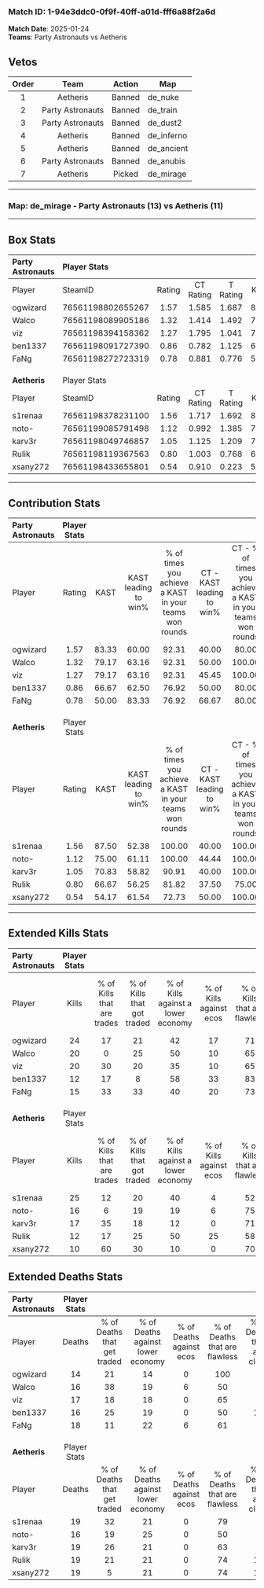 ### Match ID: 1-94e3ddc0-0f9f-40ff-a01d-fff6a88f2a6d  
**Match Date**: 2025-01-24  
**Teams**: Party Astronauts vs Aetheris  

## Vetos  

| Order | Team | Action | Map |
| :---: | :--: | :----: | --- |
| 1 | Aetheris | Banned | de_nuke |
| 2 | Party Astronauts | Banned | de_train |
| 3 | Party Astronauts | Banned | de_dust2 |
| 4 | Aetheris | Banned | de_inferno |
| 5 | Aetheris | Banned | de_ancient |
| 6 | Party Astronauts | Banned | de_anubis |
| 7 | Aetheris | Picked | de_mirage |

---  

### **Map**: de_mirage - Party Astronauts (13) vs Aetheris (11)  
---  

## Box Stats  

| **Party Astronauts** | Player Stats      |        |           |          |       |       |       |         |        |      |     |
| :- | :- | :-: | :-: | :-: | :-: | :-: | :-: | :-: | :-: | :-: | :-: |
| Player               | SteamID           | Rating | CT Rating | T Rating | KAST  |  ADR  | Kills | Assists | Deaths | K/D  | HS% |
| ogwizard             | 76561198802655267 |  1.57  |   1.585   |  1.687   | 83.33 | 101.5 |  24   |    5    |   14   | 1.71 | 16  |
| Walco                | 76561198089905186 |  1.32  |   1.414   |  1.492   | 79.17 | 90.5  |  20   |    6    |   16   | 1.25 | 70  |
| viz                  | 76561198394158362 |  1.27  |   1.795   |  1.041   | 79.17 | 84.9  |  20   |    4    |   17   | 1.18 | 60  |
| ben1337              | 76561198091727390 |  0.86  |   0.782   |  1.125   | 66.67 | 65.8  |  12   |    7    |   16   | 0.75 | 33  |
| FaNg                 | 76561198272723319 |  0.78  |   0.881   |  0.776   | 50.00 | 64.8  |  15   |    2    |   18   | 0.83 | 33  |
|                      |                   |        |           |          |       |       |       |         |        |      |     |
|                      |                   |        |           |          |       |       |       |         |        |      |     |
|                      |                   |        |           |          |       |       |       |         |        |      |     |
| **Aetheris**         | Player Stats      |        |           |          |       |       |       |         |        |      |     |
| Player               | SteamID           | Rating | CT Rating | T Rating | KAST  |  ADR  | Kills | Assists | Deaths | K/D  | HS% |
| s1renaa              | 76561198378231100 |  1.56  |   1.717   |  1.692   | 87.50 | 110.3 |  25   |    7    |   19   | 1.32 | 32  |
| noto-                | 76561199085791498 |  1.12  |   0.992   |  1.385   | 75.00 | 80.5  |  16   |    8    |   16   | 1.00 | 50  |
| karv3r               | 76561198049746857 |  1.05  |   1.125   |  1.209   | 70.83 | 77.4  |  17   |    8    |   19   | 0.89 | 52  |
| RuIik                | 76561198119367563 |  0.80  |   1.003   |  0.768   | 66.67 | 66.5  |  12   |    6    |   19   | 0.63 | 41  |
| xsany272             | 76561198433655801 |  0.54  |   0.910   |  0.223   | 54.17 | 41.8  |  10   |    3    |   19   | 0.53 | 50  |
---  

## Contribution Stats  

| **Party Astronauts** | Player Stats |       |                      |                                                        |                           |                                                             |                          |                                                            |
| :- | :-: | :-: | :-: | :-: | :-: | :-: | :-: | :-: |
| Player               |    Rating    | KAST  | KAST leading to win% | % of times you achieve a KAST in your teams won rounds | CT - KAST leading to win% | CT - % of times you achieve a KAST in your teams won rounds | T - KAST leading to win% | T - % of times you achieve a KAST in your teams won rounds |
| ogwizard             |     1.57     | 83.33 |        60.00         |                         92.31                          |           40.00           |                            80.00                            |          80.00           |                           100.00                           |
| Walco                |     1.32     | 79.17 |        63.16         |                         92.31                          |           50.00           |                           100.00                            |          77.78           |                           87.50                            |
| viz                  |     1.27     | 79.17 |        63.16         |                         92.31                          |           45.45           |                           100.00                            |          87.50           |                           87.50                            |
| ben1337              |     0.86     | 66.67 |        62.50         |                         76.92                          |           50.00           |                            80.00                            |          75.00           |                           75.00                            |
| FaNg                 |     0.78     | 50.00 |        83.33         |                         76.92                          |           66.67           |                            80.00                            |          100.00          |                           75.00                            |
|                      |              |       |                      |                                                        |                           |                                                             |                          |                                                            |
|                      |              |       |                      |                                                        |                           |                                                             |                          |                                                            |
|                      |              |       |                      |                                                        |                           |                                                             |                          |                                                            |
| **Aetheris**         | Player Stats |       |                      |                                                        |                           |                                                             |                          |                                                            |
| Player               |    Rating    | KAST  | KAST leading to win% | % of times you achieve a KAST in your teams won rounds | CT - KAST leading to win% | CT - % of times you achieve a KAST in your teams won rounds | T - KAST leading to win% | T - % of times you achieve a KAST in your teams won rounds |
| s1renaa              |     1.56     | 87.50 |        52.38         |                         100.00                         |           40.00           |                           100.00                            |          63.64           |                           100.00                           |
| noto-                |     1.12     | 75.00 |        61.11         |                         100.00                         |           44.44           |                           100.00                            |          77.78           |                           100.00                           |
| karv3r               |     1.05     | 70.83 |        58.82         |                         90.91                          |           40.00           |                           100.00                            |          85.71           |                           85.71                            |
| RuIik                |     0.80     | 66.67 |        56.25         |                         81.82                          |           37.50           |                            75.00                            |          75.00           |                           85.71                            |
| xsany272             |     0.54     | 54.17 |        61.54         |                         72.73                          |           50.00           |                           100.00                            |          80.00           |                           57.14                            |
---  

## Extended Kills Stats  

| **Party Astronauts** | Player Stats |                            |                            |                                    |                         |                              |                                 |                                       |                    |           |
| :- | :-: | :-: | :-: | :-: | :-: | :-: | :-: | :-: | :-: | :-: |
| Player               |    Kills     | % of Kills that are trades | % of Kills that got traded | % of Kills against a lower economy | % of Kills against ecos | % of Kills that are flawless | % of Kills that are close duels | % of Kills that are assisted by flash | Pistol Round Kills | AWP Kills |
| ogwizard             |      24      |             17             |             21             |                 42                 |           17            |              71              |                4                |                   0                   |         15         |     2     |
| Walco                |      20      |             0              |             25             |                 50                 |           10            |              65              |               10                |                  10                   |         0          |     1     |
| viz                  |      20      |             30             |             20             |                 35                 |           10            |              65              |               10                |                   0                   |         0          |     0     |
| ben1337              |      12      |             17             |             8              |                 58                 |           33            |              83              |                8                |                   0                   |         0          |     2     |
| FaNg                 |      15      |             33             |             33             |                 40                 |           20            |              73              |               13                |                   7                   |         0          |     1     |
|                      |              |                            |                            |                                    |                         |                              |                                 |                                       |                    |           |
|                      |              |                            |                            |                                    |                         |                              |                                 |                                       |                    |           |
|                      |              |                            |                            |                                    |                         |                              |                                 |                                       |                    |           |
| **Aetheris**         | Player Stats |                            |                            |                                    |                         |                              |                                 |                                       |                    |           |
| Player               |    Kills     | % of Kills that are trades | % of Kills that got traded | % of Kills against a lower economy | % of Kills against ecos | % of Kills that are flawless | % of Kills that are close duels | % of Kills that are assisted by flash | Pistol Round Kills | AWP Kills |
| s1renaa              |      25      |             12             |             20             |                 40                 |            4            |              52              |                0                |                   8                   |         11         |     3     |
| noto-                |      16      |             6              |             19             |                 19                 |            6            |              75              |                0                |                   6                   |         0          |     2     |
| karv3r               |      17      |             35             |             18             |                 12                 |            0            |              71              |                0                |                  18                   |         0          |     1     |
| RuIik                |      12      |             17             |             25             |                 50                 |           25            |              58              |               25                |                   0                   |         0          |     1     |
| xsany272             |      10      |             60             |             30             |                 10                 |            0            |              70              |               10                |                   0                   |         0          |     1     |
## Extended Deaths Stats  

| **Party Astronauts** | Player Stats |                             |                                   |                          |                               |                            |                           |               |
| :- | :-: | :-: | :-: | :-: | :-: | :-: | :-: | :-: |
| Player               |    Deaths    | % of Deaths that get traded | % of Deaths against lower economy | % of Deaths against ecos | % of Deaths that are flawless | % of Deaths that are close | % of Deaths while blinded | Deaths to AWP |
| ogwizard             |      14      |             21              |                14                 |            0             |              100              |             0              |            14             |       2       |
| Walco                |      16      |             38              |                19                 |            6             |              50               |             6              |             0             |       2       |
| viz                  |      17      |             18              |                18                 |            0             |              65               |             0              |             6             |       3       |
| ben1337              |      16      |             25              |                19                 |            0             |              50               |             13             |             6             |       2       |
| FaNg                 |      18      |             11              |                22                 |            6             |              61               |             6              |            11             |       2       |
|                      |              |                             |                                   |                          |                               |                            |                           |               |
|                      |              |                             |                                   |                          |                               |                            |                           |               |
|                      |              |                             |                                   |                          |                               |                            |                           |               |
| **Aetheris**         | Player Stats |                             |                                   |                          |                               |                            |                           |               |
| Player               |    Deaths    | % of Deaths that get traded | % of Deaths against lower economy | % of Deaths against ecos | % of Deaths that are flawless | % of Deaths that are close | % of Deaths while blinded | Deaths to AWP |
| s1renaa              |      19      |             32              |                21                 |            0             |              79               |             5              |             0             |       3       |
| noto-                |      16      |             19              |                25                 |            0             |              50               |             0              |             6             |       2       |
| karv3r               |      19      |             26              |                21                 |            0             |              63               |             5              |            11             |       3       |
| RuIik                |      19      |             21              |                21                 |            0             |              74               |             16             |             0             |       4       |
| xsany272             |      19      |              5              |                21                 |            0             |              74               |             16             |             0             |       3       |
